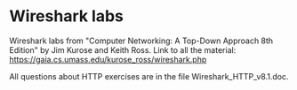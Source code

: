 # Wireshark labs
Wireshark labs from "Computer Networking: A Top-Down Approach 8th Edition" by Jim Kurose and Keith Ross. Link to all the material: https://gaia.cs.umass.edu/kurose_ross/wireshark.php

All questions about HTTP exercises are in the file Wireshark_HTTP_v8.1.doc.
